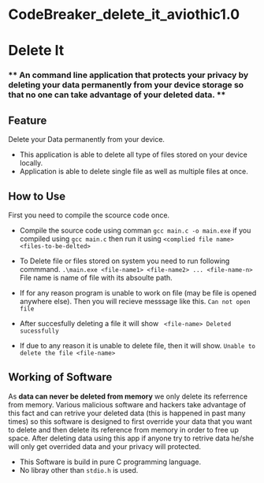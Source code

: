 # CodeBreaker_delete_it_aviothic1.0
# Delete It

###  ** An command line application that protects your privacy by deleting your data permanently from your device storage so that no one can take advantage of your deleted data. **

## Feature 
Delete your Data permanently from your device.
- This application is able to delete all type of files stored on your device locally.
- Application is able to delete single file as well as multiple files at once.

## How to Use 
First you need to compile the scource code once.

- Compile the source code using comman
``` gcc main.c -o main.exe ```
if you compiled using ``` gcc main.c ``` then run it using 
```<complied file name> <files-to-be-delted>```



- To Delete file or files stored on system you need to run following commmand.
 ```.\main.exe <file-name1> <file-name2> ... <file-name-n> ```
 File name is name of file with its absoulte path.

- If for any reason program is unable to work on file (may be file is opened anywhere else).
 Then you will recieve messsage like this.
```Can not open file```
 
 - After succesfully deleting a file it will show
 ``` <file-name> Deleted sucessfully```
 
 - If due to any reason it is unable to delete file, then it will show.
 ``` Unable to delete the file <file-name> ```
 
## Working of Software

As **data can never be deleted from memory** we only delete its referrence from memory. 
Various malicious software and hackers take advantage of this fact and can retrive your deleted data (this is happened in past many times) so 
this software is designed to first override your data that you want to delete and then delete its reference from memory in order to free up space.
After deleting data using this app if anyone try to retrive data he/she will only get overrided data and your privacy will protected.

- This Software is build in pure C programming language.
- No libray other than ```stdio.h``` is used.

 
